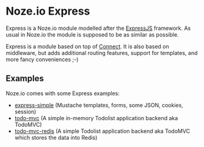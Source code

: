 # Noze.io Express

Express is a Noze.io module modelled after the
[ExpressJS](http://expressjs.com)
framework.
As usual in Noze.io the module is supposed to be as similar as possible.

Express is a module based on top of 
[Connect](../connect).
It is also based on middleware, but adds 
additional routing features,
support for templates,
and more fancy conveniences ;-)

## Examples

Noze.io comes with some Express examples:

- [express-simple](../../Samples/express-simple)
  (Mustache templates, forms, some JSON, cookies, session)
- [todo-mvc](../../Samples/todo-mvc)
  (A simple in-memory Todolist application backend aka TodoMVC)
- [todo-mvc-redis](../../Samples/todo-mvc-redis)
  (A simple Todolist application backend aka TodoMVC which stores the data into
   Redis)
